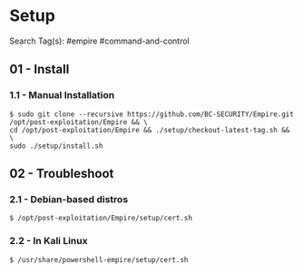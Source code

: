 # Setup

Search Tag(s): #empire #command-and-control

## 01 - Install

### 1.1 - Manual Installation

```
$ sudo git clone --recursive https://github.com/BC-SECURITY/Empire.git /opt/post-exploitation/Empire && \
cd /opt/post-exploitation/Empire && ./setup/checkout-latest-tag.sh && \
sudo ./setup/install.sh
```

## 02 - Troubleshoot

### 2.1 - Debian-based distros

`$ /opt/post-exploitation/Empire/setup/cert.sh`

### 2.2 - In Kali Linux

`$ /usr/share/powershell-empire/setup/cert.sh`